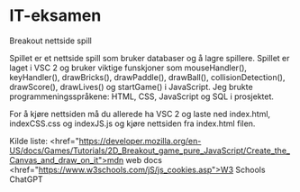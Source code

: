 # IT-eksamen
Breakout nettside spill

Spillet er et nettside spill som bruker databaser og å lagre spillere. Spillet er laget i VSC 2 og bruker viktige funskjoner som mouseHandler(), keyHandler(), drawBricks(), drawPaddle(), drawBall(), collisionDetection(), drawScore(), drawLives() og startGame() i JavaScript.
Jeg brukte programmeningsspråkene: HTML, CSS, JavaScript og SQL i prosjektet.

For å kjøre nettsiden må du allerede ha VSC 2 og laste ned index.html, indexCSS.css og indexJS.js og kjøre nettsiden fra index.html filen.

Kilde liste:
<href="https://developer.mozilla.org/en-US/docs/Games/Tutorials/2D_Breakout_game_pure_JavaScript/Create_the_Canvas_and_draw_on_it">mdn web docs
<href="https://www.w3schools.com/jS/js_cookies.asp">W3 Schools
ChatGPT
